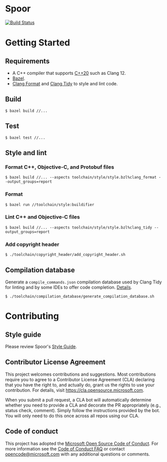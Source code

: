 # Spoor
[![Build Status][build-status-badge]][build-status]

# Getting Started

## Requirements
* A C++ compiler that supports [C++20][c++20-compiler] such as Clang 12.
* [Bazel][bazel].
* [Clang Format][clang-format] and [Clang Tidy][clang-tidy] to style and lint
  code.

## Build
```
$ bazel build //...
```

## Test
```
$ bazel test //...
```

## Style and lint

### Format C++, Objective-C, and Protobuf files
```
$ bazel build //... --aspects toolchain/style/style.bzl%clang_format --output_groups=report
```

### Format
```
$ bazel run //toolchain/style:buildifier
```

### Lint C++ and Objective-C files
```
$ bazel build //... --aspects toolchain/style/style.bzl%clang_tidy --output_groups=report
```

### Add copyright header
```
$ ./toolchain/copyright_header/add_copyright_header.sh
```

## Compilation database
Generate a `compile_commands.json` compilation database used by Clang Tidy for
linting and by some IDEs to offer code completion.
[Details][compilation-database-readme].

```
$ ./toolchain/compilation_database/generate_compilation_database.sh
```

# Contributing

## Style guide

Please review Spoor's [Style Guide][style-guide].

## Contributor License Agreement

This project welcomes contributions and suggestions.  Most contributions require
you to agree to a Contributor License Agreement (CLA) declaring that you have
the right to, and actually do, grant us the rights to use your contribution. For
details, visit https://cla.opensource.microsoft.com.

When you submit a pull request, a CLA bot will automatically determine whether
you need to provide a CLA and decorate the PR appropriately (e.g., status check,
comment). Simply follow the instructions provided by the bot. You will only need
to do this once across all repos using our CLA.

## Code of conduct

This project has adopted the
[Microsoft Open Source Code of Conduct][code-of-conduct]. For more information
see the [Code of Conduct FAQ][code-of-conduct-faq] or contact
[opencode@microsoft.com][opencode-email] with any additional questions or
comments.

[bazel]: https://bazel.build/
[build-status-badge]: https://outlookmobile.visualstudio.com/Github/_apis/build/status/microsoft.spoor
[build-status]: https://outlookmobile.visualstudio.com/Github/_build?definitionId=89
[c++20-compiler]: https://en.cppreference.com/w/cpp/compiler_support
[clang-format]: https://clang.llvm.org/docs/ClangFormat.html
[clang-tidy]: https://clang.llvm.org/extra/clang-tidy/
[code-of-conduct-faq]: https://opensource.microsoft.com/codeofconduct/faq/
[code-of-conduct]: https://opensource.microsoft.com/codeofconduct/
[compilation-database-readme]: toolchain/compilation_database/README.md
[nodejs]: https://nodejs.org/
[opencode-email]: mailto:opencode@microsoft.com
[protoc-installation]: https://grpc.io/docs/protoc-installation/
[style-guide]: STYLE_GUIDE.md
[yarn]: https://classic.yarnpkg.com/

